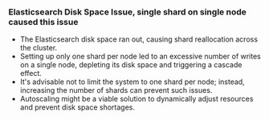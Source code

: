 ### Elasticsearch Disk Space Issue, single shard on single node caused this issue
- The Elasticsearch disk space ran out, causing shard reallocation across the cluster.
- Setting up only one shard per node led to an excessive number of writes on a single node, depleting its disk space and triggering a cascade effect.
- It's advisable not to limit the system to one shard per node; instead, increasing the number of shards can prevent such issues.
- Autoscaling might be a viable solution to dynamically adjust resources and prevent disk space shortages. 
